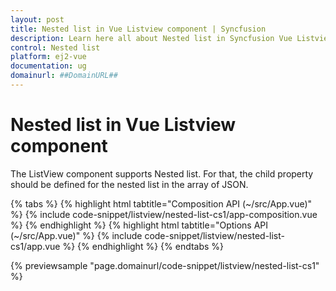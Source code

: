 ```yaml
---
layout: post
title: Nested list in Vue Listview component | Syncfusion
description: Learn here all about Nested list in Syncfusion Vue Listview component of Syncfusion Essential JS 2 and more.
control: Nested list 
platform: ej2-vue
documentation: ug
domainurl: ##DomainURL##
---
```


# Nested list in Vue Listview component

The ListView component supports Nested list. For that, the child property should be defined for the nested list in the array of JSON.

{% tabs %}
{% highlight html tabtitle="Composition API (~/src/App.vue)" %}
{% include code-snippet/listview/nested-list-cs1/app-composition.vue %}
{% endhighlight %}
{% highlight html tabtitle="Options API (~/src/App.vue)" %}
{% include code-snippet/listview/nested-list-cs1/app.vue %}
{% endhighlight %}
{% endtabs %}
        
{% previewsample "page.domainurl/code-snippet/listview/nested-list-cs1" %}
